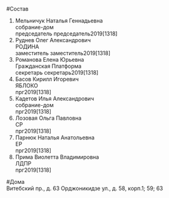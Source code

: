 #Состав  
1. Мельничук Наталья Геннадьевна  
    собрание-дом  
    председатель председатель2019[1318]  
2. Руднев Олег Александрович  
    РОДИНА  
    заместитель заместитель2019[1318]  
3. Романова Елена Юрьевна  
    Гражданская Платформа  
    секретарь секретарь2019[1318]  
4. Басов Кирилл Игоревич  
    ЯБЛОКО  
    прг2019[1318]  
5. Кадетов Илья Александрович  
    собрание-дом  
    прг2019[1318]  
6. Лозовая Ольга Павловна  
    СР  
    прг2019[1318]  
7. Парнюк Наталья Анатольевна  
    ЕР  
    прг2019[1318]  
8. Прима Виолетта Владимировна  
    ЛДПР  
    прг2019[1318]  

#Дома  
Витебский пр., д. 63 Орджоникидзе ул., д. 58, корп.1; 59; 63  
  
